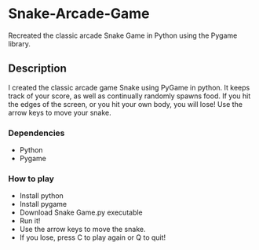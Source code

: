 # Snake-Arcade-Game
Recreated the classic arcade Snake Game in Python using the Pygame library.

## Description
I created the classic arcade game Snake using PyGame in python. It keeps track of your score, as well as continually randomly spawns food. If you hit the
edges of the screen, or you hit your own body, you will lose! Use the arrow keys to move your snake.

### Dependencies
* Python 
* Pygame 

### How to play
* Install python
* Install pygame
* Download Snake Game.py executable
* Run it! 
* Use the arrow keys to move the snake.
* If you lose, press C to play again or Q to quit!
